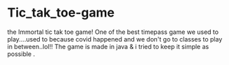 # Tic_tak_toe-game
the Immortal tic tak toe game!
One of the best timepass game we used to play....used to because covid happened and we don't go to classes to play in between..lol!!
The game is made in java & i tried to keep it simple as possible .
